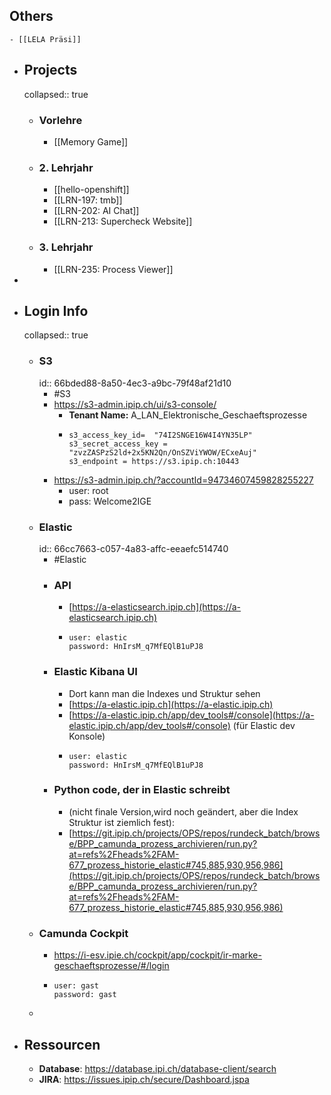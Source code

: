 ## Others
	- [[LELA Präsi]]
- ## Projects
  collapsed:: true
	- ### Vorlehre
		- [[Memory Game]]
	- ### 2. Lehrjahr
		- [[hello-openshift]]
		- [[LRN-197: tmb]]
		- [[LRN-202: AI Chat]]
		- [[LRN-213: Supercheck Website]]
	- ### 3. Lehrjahr
		- [[LRN-235: Process Viewer]]
-
- ## Login Info
  collapsed:: true
	- ### S3 
	  id:: 66bded88-8a50-4ec3-a9bc-79f48af21d10
		- #S3
		- https://s3-admin.ipip.ch/ui/s3-console/
			- **Tenant Name:** A_LAN_Elektronische_Geschaeftsprozesse
			- ```
			  s3_access_key_id=  "74I2SNGE16W4I4YN35LP"
			  s3_secret_access_key = "zvzZASPzS2ld+2x5KN2Qn/OnSZViYWOW/ECxeAuj"
			  s3_endpoint = https://s3.ipip.ch:10443	
			  ```
		- https://s3-admin.ipip.ch/?accountId=94734607459828255227
			- user: root
			- pass: Welcome2IGE
	- ### Elastic
	  id:: 66cc7663-c057-4a83-affc-eeaefc514740
		- #Elastic
		- ### API
			- [https://a-elasticsearch.ipip.ch](https://a-elasticsearch.ipip.ch)
			- ```
			  user: elastic
			  password: HnIrsM_q7MfEQlB1uPJ8
			  ```
		- ### Elastic Kibana UI
			- Dort kann man die Indexes und Struktur sehen
			- [https://a-elastic.ipip.ch](https://a-elastic.ipip.ch)
			- [https://a-elastic.ipip.ch/app/dev_tools#/console](https://a-elastic.ipip.ch/app/dev_tools#/console) (für Elastic dev Konsole)
			- ```
			  user: elastic
			  password: HnIrsM_q7MfEQlB1uPJ8
			  ```
		- ### Python code, der in Elastic schreibt
			- (nicht finale Version,wird noch geändert, aber die Index Struktur ist ziemlich fest):
			- [https://git.ipip.ch/projects/OPS/repos/rundeck_batch/browse/BPP_camunda_prozess_archivieren/run.py?at=refs%2Fheads%2FAM-677_prozess_historie_elastic#745,885,930,956,986](https://git.ipip.ch/projects/OPS/repos/rundeck_batch/browse/BPP_camunda_prozess_archivieren/run.py?at=refs%2Fheads%2FAM-677_prozess_historie_elastic#745,885,930,956,986)
	- ### Camunda Cockpit
		- https://i-esv.ipie.ch/cockpit/app/cockpit/ir-marke-geschaeftsprozesse/#/login
		- ```
		  user: gast
		  password: gast
		  ```
	-
- ## Ressourcen
	- **Database**: https://database.ipi.ch/database-client/search
	- **JIRA**: https://issues.ipip.ch/secure/Dashboard.jspa